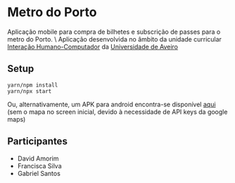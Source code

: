 # Metro do Porto

Aplicação mobile para compra de bilhetes e subscrição de passes para o metro do Porto. \\
Aplicação desenvolvida no âmbito da unidade curricular [Interação Humano-Computador](https://www.ua.pt/pt/uc/2484) da [Universidade de Aveiro](https://www.ua.pt/)

## Setup

```console
yarn/npm install
yarn/npx start
```

Ou, alternativamente, um APK para android encontra-se disponível [aqui](https://github.com/davidffa/MetrodoPorto/releases/tag/1.0.0-beta) (sem o mapa no screen inicial, devido à necessidade de API keys da google maps)

## Participantes
- David Amorim 
- Francisca Silva 
- Gabriel Santos
